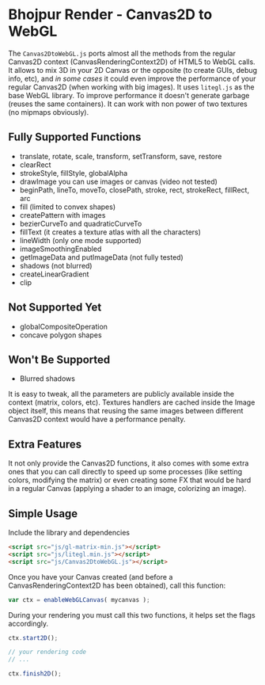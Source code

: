 # Bhojpur Render - Canvas2D to WebGL

The `Canvas2DtoWebGL.js` ports almost all the methods from the regular Canvas2D context
(CanvasRenderingContext2D) of HTML5 to WebGL calls. It allows to mix 3D in your 2D Canvas or
the opposite (to create GUIs, debug info, etc), and *in some cases* it could even improve the
performance of your regular Canvas2D (when working with big images). It uses `litegl.js` as
the base WebGL library. To improve performance it doesn't generate garbage (reuses the same
containers). It can work with non power of two textures (no mipmaps obviously).

## Fully Supported Functions

- translate, rotate, scale, transform, setTransform, save, restore
- clearRect
- strokeStyle, fillStyle, globalAlpha
- drawImage you can use images or canvas (video not tested)
- beginPath, lineTo, moveTo, closePath, stroke, rect, strokeRect, fillRect, arc
- fill (limited to convex shapes)
- createPattern with images
- bezierCurveTo and quadraticCurveTo
- fillText (it creates a texture atlas with all the characters)
- lineWidth (only one mode supported)
- imageSmoothingEnabled
- getImageData and putImageData (not fully tested)
- shadows (not blurred)
- createLinearGradient
- clip

## Not Supported Yet

- globalCompositeOperation
- concave polygon shapes
 
## Won't Be Supported

- Blurred shadows
  
It is easy to tweak, all the parameters are publicly available inside the context (matrix, colors, etc).
Textures handlers are cached inside the Image object itself, this means that reusing the same images
between different Canvas2D context would have a performance penalty.

## Extra Features

It not only provide the Canvas2D functions, it also comes with some extra ones that you can call directly
to speed up some processes (like setting colors, modifying the matrix) or even creating some FX that would
be hard in a regular Canvas (applying a shader to an image, colorizing an image).

## Simple Usage

Include the library and dependencies

```html
<script src="js/gl-matrix-min.js"></script>
<script src="js/litegl.min.js"></script>
<script src="js/Canvas2DtoWebGL.js"></script>
```

Once you have your Canvas created (and before a CanvasRenderingContext2D has been obtained), call this
function:

```js
var ctx = enableWebGLCanvas( mycanvas );
```

During your rendering you must call this two functions, it helps set the flags accordingly.

```js
ctx.start2D();

// your rendering code
// ...

ctx.finish2D();
```
